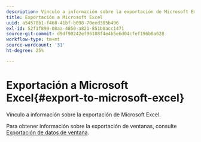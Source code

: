 ```yaml
---
description: Vínculo a información sobre la exportación de Microsoft Excel.
title: Exportación a Microsoft Excel
uuid: a54578b1-f468-41bf-b098-70eed305b496
exl-id: 52f1f899-08aa-4850-a821-851b0acc1471
source-git-commit: d9df90242ef96188f4e4b5e6d04cfef196b0a628
workflow-type: tm+mt
source-wordcount: '31'
ht-degree: 25%

---
```


# Exportación a Microsoft Excel{#export-to-microsoft-excel}

Vínculo a información sobre la exportación de Microsoft Excel.

Para obtener información sobre la exportación de ventanas, consulte [Exportación de datos de ventana](../../../../home/c-get-started/c-wk-win-wksp/c-exp-win-data.md#concept-8df61d64ed434cc5a499023c44197349).
